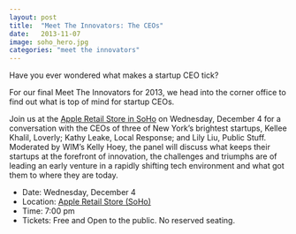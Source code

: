 ```yaml
---
layout: post
title:  "Meet The Innovators: The CEOs"
date:   2013-11-07
image: soho_hero.jpg
categories: "meet the innovators"
---
```


Have you ever wondered what makes a startup CEO tick?

For our final Meet The Innovators for 2013, we head into the corner office to find out what is top of mind for startup CEOs.

Join us at the [Apple Retail Store in SoHo](http://www.apple.com/retail/soho/) on Wednesday, December 4 for a conversation with the CEOs of three of New York’s brightest startups, Kellee Khalil, Loverly; Kathy Leake, Local Response; and Lily Liu, Public Stuff. Moderated by WIM’s Kelly Hoey, the panel will discuss what keeps their startups at the forefront of innovation, the challenges and triumphs are of leading an early venture in a rapidly shifting tech environment and what got them to where they are today.


* Date: Wednesday, December 4
* Location: [Apple Retail Store (SoHo)](http://www.apple.com/retail/soho/)
* Time: 7:00 pm
* Tickets: Free and Open to the public. No reserved seating.


